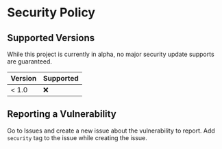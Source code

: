 # Security Policy

## Supported Versions

While this project is currently in alpha,
no major security update supports are guaranteed.

| Version | Supported          |
| ------- | ------------------ |
| < 1.0   | :x:                |

## Reporting a Vulnerability

Go to Issues and create a new issue about the vulnerability to report.
Add `security` tag to the issue while creating the issue.
